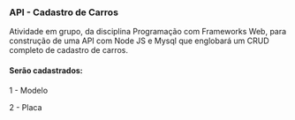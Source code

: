 ### API - Cadastro de Carros

Atividade em grupo, da disciplina Programação com Frameworks Web, para construção de uma API com Node JS e Mysql que englobará um CRUD completo de cadastro de carros.

#### Serão cadastrados: 

1 - Modelo 

2 - Placa
